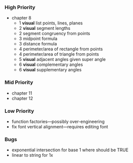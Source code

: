 ### High Priority
* chapter 8
    * 1 **visual** list points, lines, planes
    * 2 **visual** segment lengths
    * 2 segment congruency from points
    * 3 midpoint formula
    * 3 distance formula
    * 4 perimeter/area of rectangle from points
    * 4 perimeter/area of triangle from points
    * 5 **visual** adjacent angles given super angle
    * 6 **visual** complementary angles
    * 6 **visual** supplementary angles

### Mid Priority
* chapter 11
* chapter 12

### Low Priority
* function factories—possibly over-engineering
* fix font vertical alignment—requires editing font

### Bugs
* exponential intersection for base 1 where should be TRUE
* linear to string for 1x
